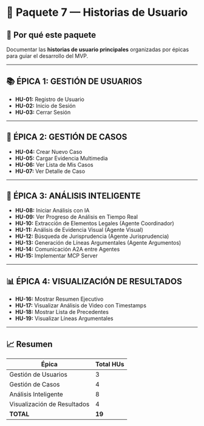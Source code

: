 # 📝 Paquete 7 — Historias de Usuario

## 🎯 Por qué este paquete

Documentar las **historias de usuario principales** organizadas por épicas para guiar el desarrollo del MVP.

---

## 📚 ÉPICA 1: GESTIÓN DE USUARIOS

- **HU-01:** Registro de Usuario
- **HU-02:** Inicio de Sesión
- **HU-03:** Cerrar Sesión

---

## 📂 ÉPICA 2: GESTIÓN DE CASOS

- **HU-04:** Crear Nuevo Caso
- **HU-05:** Cargar Evidencia Multimedia
- **HU-06:** Ver Lista de Mis Casos
- **HU-07:** Ver Detalle de Caso

---

## 🤖 ÉPICA 3: ANÁLISIS INTELIGENTE

- **HU-08:** Iniciar Análisis con IA
- **HU-09:** Ver Progreso de Análisis en Tiempo Real
- **HU-10:** Extracción de Elementos Legales (Agente Coordinador)
- **HU-11:** Análisis de Evidencia Visual (Agente Visual)
- **HU-12:** Búsqueda de Jurisprudencia (Agente Jurisprudencia)
- **HU-13:** Generación de Líneas Argumentales (Agente Argumentos)
- **HU-14:** Comunicación A2A entre Agentes
- **HU-15:** Implementar MCP Server

---

## 📊 ÉPICA 4: VISUALIZACIÓN DE RESULTADOS

- **HU-16:** Mostrar Resumen Ejecutivo
- **HU-17:** Visualizar Análisis de Video con Timestamps
- **HU-18:** Mostrar Lista de Precedentes
- **HU-19:** Visualizar Líneas Argumentales

---

## 📈 Resumen

| Épica | Total HUs |
|-------|-----------|
| Gestión de Usuarios | 3 |
| Gestión de Casos | 4 |
| Análisis Inteligente | 8 |
| Visualización de Resultados | 4 |
| **TOTAL** | **19** |

